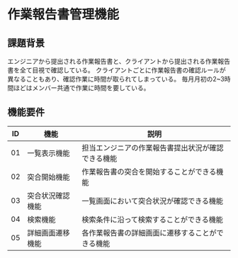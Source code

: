 # 作業報告書管理機能

## 課題背景

エンジニアから提出される作業報告書と、クライアントから提出される作業報告書を全て目視で確認している。
クライアントごとに作業報告書の確認ルールが異なることもあり、確認作業に時間が取られてしまっている。
毎月月初の2~3時間ほどはメンバー共通で作業に時間を要している。

## 機能要件

|ID|機能|説明|
|---|---|---|
|01|一覧表示機能|担当エンジニアの作業報告書提出状況が確認できる機能|
|02|突合開始機能|作業報告書の突合を開始することができる機能|
|03|突合状況確認機能|一覧画面において突合状況が確認できる機能|
|04|検索機能|検索条件に沿って検索することができる機能|
|05|詳細画面遷移機能|各作業報告書の詳細画面に遷移することができる機能|
